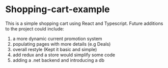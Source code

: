 # Shopping-cart-example
This is a simple shopping cart using React and Typescript. 
Future additions to the project could include:
1. a more dynamic current promotion system
2. populating pages with more details (e.g Deals)
3. overall restyle (Kept it basic and simple)
4. add redux and a store would simplify some code
5. adding a .net backend and introducing a db
